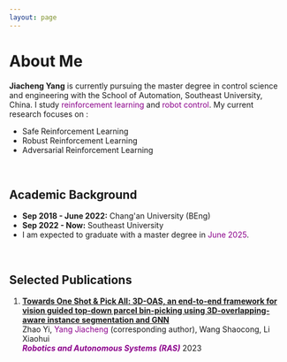 ```yaml
---
layout: page
---
```


# About Me


**Jiacheng Yang** is currently pursuing the master degree in control science and engineering with the School of Automation, Southeast University, China.
I study <font color='DarkMagenta'>reinforcement learning</font> and <font color='DarkMagenta'>robot control</font>.
My current research focuses on :
- Safe Reinforcement Learning
- Robust Reinforcement Learning
- Adversarial Reinforcement Learning

<br>

## Academic Background

- **Sep 2018 - June 2022:**  Chang'an University (BEng)
- **Sep 2022 - Now:**  Southeast University 
- I am expected to graduate with a master degree in <font color='DarkMagenta'>June 2025</font>.

<br>

## Selected Publications
1. **[Towards One Shot & Pick All: 3D-OAS, an end-to-end framework for vision guided top-down parcel bin-picking using 3D-overlapping-aware instance segmentation and GNN](https://www.sciencedirect.com/science/article/abs/pii/S0921889023001306)**  
Zhao Yi, <font color='DarkMagenta'>Yang Jiacheng</font> (corresponding author), Wang Shaocong, Li Xiaohui  
***<font color='DarkMagenta'>Robotics and Autonomous Systems (RAS)</font>*** 2023
